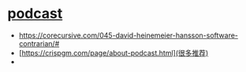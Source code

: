 # [podcast](https://github.com/zerone0x/tmpbackup/issues/65)

- https://corecursive.com/045-david-heinemeier-hansson-software-contrarian/#
- [https://crispgm.com/page/about-podcast.html](很多推荐)
- 